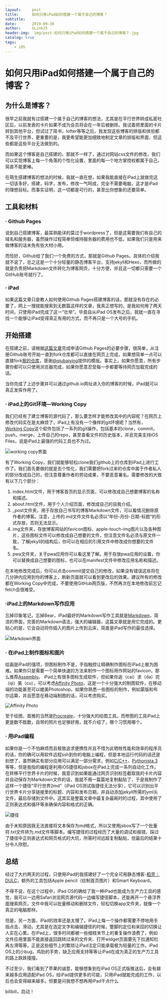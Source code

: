 ```yaml
---
layout:     post
title:      如何只用iPad如何搭建一个属于自己的博客？
subtitle:   
date:       2019-09-30
author:     GLink25
header-img:  img/post-如何只用iPad如何搭建一个属于自己的博客？.jpg
catalog: true
tags:
    - iOS
---
```

# 如何只用iPad如何搭建一个属于自己的博客？
## 为什么是博客？
很早之前我就有过搭建一个属于自己的博客的想法，尤其是在平行世界转成私密社区后，以前发表的卡片如果不成为会员将会在一年后被删除。我试着把里面的卡片转到其他平台，但试过了简书，lofter等等之后，我发现这些博客的排版和体验都不及平行世界，更重要的是，我更希望能更加细致地制定文章的排版和界面，但这些都是这些平台无法做到的。

而如果这个博客是自己搭建的，那就不一样了，通过对网站css文件的修改，我们可以实现博客上每一个角落的个性化设置，里面的每一个地方掌控权都属于自己，简直不能更棒。

在萌生搭建博客的想法的时候，我就一直在想，如果我能直接在iPad上就做完这一切该多好，搭建，码字，发布，修改一气呵成，完全不需要电脑，这才是iPad的理想目标。而事实证明，这一切都是可行的，甚至比你想象的还要简单。

## 工具和材料
### · Github Pages
说到自己搭建博客，最耳熟能详的莫过于wordpress了，但是这需要我们有自己的域名和服务器，虽然操作过程简单但维持服务器的费用也不低，如果我们只是用来做博客的话未免有些大材小用。

而恰好，Github给了我们一个免费的方式，那就是Github Pages。具体的介绍我就不说了，总之这是一个十分轻量的静态博客平台，支持jekyll和Hexo，而所做的就是负责把Markdown文件转化为博客网页，十分方便，并且这一切都只需要一个GitHub账号就行了。
### · iPad
如果这篇文章只是教人如何使用Github Pages搭建博客的话，那就没有存在的必要了，网上一搜就能搜索到无数篇这样的文章，我真正想写的，是我如何用了两天时间，只使用iPad完成了这一“壮举”。毕竟自从iPad OS发布之后，我就一直在寻找一个能够让iPad变得真正有用的方式，而不再只是一个大号的手机。
## 开始搭建
在搭建之前，请根据[这篇文章](https://www.jianshu.com/p/e68fba58f75c)完成申请Github Pages的必要步骤，很简单，从注册Github账号开始一直到fork仓库都可以直接在网页上完成，如果想简单一点可以直接fork[我的仓库](https://github.com/glink25/glink25.github.io)，感谢[@qiubaiying](https://github.com/qiubaiying)提供的模版。事实上，如果你愿意，所有步骤你都可以只使用浏览器完成，如果你愿意忍受每一步都要等待网页加载完成的话。

当你完成了上述步骤并可以通过github.io网址进入你的博客的时候，iPad就可以真正发挥作用了。
###  · iPad上的Git环境—Working Copy
我们已经有了建立博客的源代码了，那么要怎样才能修改其中的内容呢？在网页上修改代码实在是太麻烦了，iPad上有没有一个像样的git环境呢？当然有，[Working Copy](https://apps.apple.com/cn/app/working-copy/id896694807)这个软件包括了一系列的git操作，包括基本的clone，commit，push，merge，上传自己的repo，甚至查看文件的历史版本，并且完美支持iOS Files，说是iPad上最强的代码工具也不为过。

![working copy界面](https://i.loli.net/2019/08/25/pQqOGyAUiFvmtbM.jpg)

有了Working Copy，我们就能够轻松clone我们github上的仓库到iPad上进行工作了。我们首先要做的就是去个性化，我们需要把fork过来的仓库中属于作者私人的部分改成自己的，但注意尊重作者的劳动成果，不要恶意署名。需要修改的大致有以下几个部分：

1. index.html文件，用于博客首页的显示页面，可以修改成自己想要博客的名称和描述。
2. about.html文件，用于个人介绍页面，修改成自己的自我介绍。
3. _post文件夹，用于存放自己书写的博客Markdown文件，可以看情况删除原作者的博客。注意，上传的.md文件文件名必须以“年份-月份-日期-标题”的形式存放，否则无法显示。
4. img文件夹，存放博客网站的favicon图标、apple-touch-img图片以及各种图片，这些图标文件可以修改成自己想要的文件，但注意文件名必须与原文件一致，了解jekyll的结构后，你可以在相应的引用文件中修改成你想要的文件名。
5. pwa文件夹，关于pwa应用你可以看这里了解。用于存放pwa应用的设置，你可以替换成自己想要的图标，也可以在manifest文件中修改应用名称和描述。

在本地修改完成后，你可以点击commit提交自己的修改，如果没有错误这些将在几分钟内应用到你的博客上，刷新页面就可以看到更改后的效果。建议所有的修改都在Working Copy中完成，不要使用GitHub网页版，不然再次在本地修改前忘记fetch会很难受。
### ·iPad上的Markdown写作应用
忘掉印象笔记，忘掉Bear，iPad最好的Markdown写作工具就是[Markdown](https://apps.apple.com/cn/app/markdown/id1472328263)，简洁的界面，完善的Markdown语法，强大的编辑器，这篇文章就是用它完成的。更贴心的是，它会自动将你插入的图片上传到云床，简直是iPad写作的最佳选择。

![Markdown界面](https://i.loli.net/2019/08/25/GTnVrRMj6DH8ZYg.jpg)

### · 在iPad上制作图标和图片
绘画是iPad的强项，但图标制作不是，手指触控让精确制作图标在iPad上极为困难。如果你只是需要一个简单快速的方法来制作一个图标用作网站的favicon，那么推荐[Assembly](https://apps.apple.com/cn/app/assembly-art-and-design/id1024210402)。
iPad上有很多图标生成软件，但如果你追（cai）求（da）完（qi）美（cu），可以考虑[Affinity Photo](https://apps.apple.com/cn/app/affinity-photo/id1117941080)，这是一个十分强大的制图软件，在移动端的功能甚至可以媲美Photoshop。如果你熟悉一些图标的制作，例如蒙版和布尔运算，并且愿意在移动端制图的话，可以考虑购买。

![Affinity Photo](https://i.loli.net/2019/08/25/p5lNTQZ4yMwxGm3.jpg)

至于绘图，首推的当然是[Procreate](https://apps.apple.com/cn/app/procreate/id425073498)，十分强大的绘图工具。而修图的工具iPad上更是数不胜数，自带的照片也足够好用，就不介绍了，哪个习惯用哪个。
### · 用iPad编程
如果你是一个不怕麻烦而且极致追求便携性并且不惜为此牺牲性能和效率的程序员的话，你的确可以用软件远程ssh到你的电脑上编程，但是本地运行代码的话还是别想了，虽然确实有部分应用可以满足一部分需求，例如[C/C++](https://apps.apple.com/cn/app/c-c-%24/id1003101482)、[Pythonista 3](https://apps.apple.com/cn/app/pythonista-3/id1085978097)等等，但是我指的编程是利用iOS捷径和jsbox在iPad上完成一系列自动化工作。
在转移平行世界卡片的时候，我意识到如果能通过网页识别标签截取我的卡片内容并自动保存为Markdown文件的话，我就不用一篇篇地复制黏贴了，于是我制作了这样一个捷径“平行世界2md”（iPad OS测试版捷径无法分享），它可以识别出平行世界卡片分享链接里的标题、内容和发布日期，并自动添加jekyll所需的yml头文件，最后存储到文件中。这其实是整篇文章中最复杂最耗时的过程，其中使用了正则表达式和循环等来确保内容和格式的正确。

![捷径](https://i.loli.net/2019/08/25/CXUgY7zw5keLQA9.jpg)

由于未知原因我无法直接将文本保存为md格式，所以又使用jsbox写了一个批量将.txt文件转为.md文件等脚本。编写捷径的过程经历了大量的调试和报错，踩过了捷径中正则表达式和网页格式的大坑，所需时间远超复制黏贴，但最后的结果十分令人欣慰。
## 总结
经过了大约两天的过程，只使用iPad的我搭建好了一个完全可用静态博客-[稻壳｜DULC](https://glink25.github.io/)，额外的工具包括Apple pencil（绘制首页图片）和Smart Keyboard。

不得不说，在这个过程中，iPad OS的确给了我一种iPad也能成为生产力工具的感觉，我可以一边用Safari浏览网页源代码一边编写捷径脚本，还能再开一个悬浮界面搜索网页，文件中我可以批量移动和删除文件，轻松切换app文件夹，就像一个真正的电脑那样。

但是，另一方面，iPad的效率还是太慢了。iPad上每一个操作都需要不停地用手指点击、滑动，尤其是在选定文字和编辑捷径的时候，蹩脚的定位和来回的切换让人实在心累。在iPad上，很多时间都被一些细枝末节上的重复操作浪费了，例如文件应用里面不能直接返回跳转过来的文件夹、打开widget页面要先下拉通知栏再左滑等等，正是这些细节上的繁琐让iPad注定只能承载极为轻量的工作。iPad OS上的小bug，鸡肋的手势，缺乏应用支持等等让iPad在成为真正的生产力工具的路上跌跌撞撞。

不过至少，我们看到了苹果的诚意，能够想象到在iPad OS正式版推送后，会有越来越多应用适配iPad OS，给iPad提供更多的可能，只用iPad就能完成的工作，以后也会变得越来越多。但要是问我想不想再用iPad干点什么

bilibili，启动！
